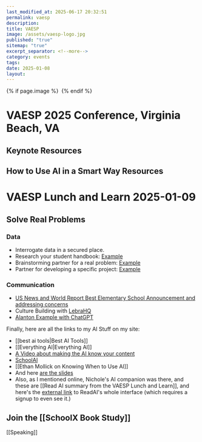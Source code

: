 ```yaml
---
last_modified_at: 2025-06-17 20:32:51
permalink: vaesp
description:
title: VAESP
image: /assets/vaesp-logo.jpg
published: "true"
sitemap: "true"
excerpt_separator: <!--more-->
category: events
tags:
date: 2025-01-08
layout:
---
```

{% if page.image %} <img src="{{ page.image }}" alt=""> {% endif %}

# VAESP 2025 Conference, Virginia Beach, VA
## Keynote Resources
## How to Use AI in a Smart Way Resources

# VAESP Lunch and Learn 2025-01-09
## Solve Real Problems
### Data
- Interrogate data in a secured place.​
- Research your student handbook: [Example](https://app.schoolai.com/student-space?code=FRW9)​
- Brainstorming partner for a real problem: [Example](https://app.schoolai.com/student-space?code=VT0U)​
- Partner for developing a specific project: [Example](https://app.schoolai.com/student-space?code=O7NB)

### Communication
- [US News and World Report Best Elementary School Announcement and addressing concerns](https://chatgpt.com/share/677dd24b-5178-800f-a0d9-8e470d74b6f6)
- Culture Building with [LebraHQ](https://lebrahq.com)
- [Alanton Example with ChatGPT](https://chatgpt.com/share/67800b0a-7d78-800f-b346-92e8deaf7e8e)

Finally, here are all the links to my AI Stuff on my site: 

- [[best ai tools|Best AI Tools]]
- [[Everything AI|Everything AI]]
- [A Video about making the AI know your content](https://youtu.be/Mo8xYoel2mw)
- [SchoolAI](https://app.schoolai.com/sign-up-invite?invitedBy=user_2TfkAQGPA5YbCR7KXBhRQ4S1Uyx)
- [[Ethan Mollick on Knowing When to Use AI]]
- And here [are the slides](https://sharing.ia.net/presenter/8622d85da5e14092a9ad2e57964418f2/view#/)
- Also, as I mentioned online, Nichole's AI companion was there, and these are [[Read AI summary from the VAESP Lunch and Learn]], and here's the [external link](https://app.read.ai/analytics/meetings/01JH600H41HR7EW9N5YSF472EY) to ReadAI's whole interface (which requires a signup to even see it.)

## Join the [[SchoolX Book Study]]

[[Speaking]]

